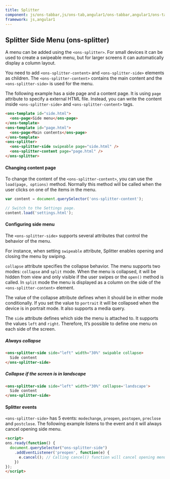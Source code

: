 ```yaml
---
title: Splitter
component: js/ons-tabbar,js/ons-tab,angular1/ons-tabbar,angular1/ons-tab
framework: js,angular1
---
```


## Splitter Side Menu (ons-splitter)

A menu can be added using the `<ons-splitter>`. For small devices it can be used to create a swipeable menu, but for larger screens it can automatically display a column layout.

You need to add `<ons-splitter-content>` and `<ons-splitter-side>` elements as children. The `<ons-splitter-content>` contains the main content and the `<ons-splitter-side>` is used for the menu.

The following example has a side page and a content page. It is using `page` attribute to specify a external HTML file. Instead, you can write the content inside `<ons-splitter-side>` and `<ons-splitter-content>` tags.

``` html
<ons-template id="side.html">
  <ons-page>Side menu</ons-page>
</ons-template>
<ons-template id="page.html">
  <ons-page>Main contents</ons-page>
</ons-template>
<ons-splitter>
  <ons-splitter-side swipeable page="side.html" />
  <ons-splitter-content page="page.html" />
</ons-splitter>
```

#### Changing content page

To change the content of the `<ons-splitter-content>`, you can use the `load(page, options)` method. Normally this method will be called when the user clicks on one of the items in the menu.

``` javascript
var content = document.querySelector('ons-splitter-content');

// Switch to the Settings page.
content.load('settings.html');
```

#### Configuring side menu

The `<ons-splitter-side>` supports several attributes that control the behavior of the menu.

For instance, when setting `swipeable` attribute, Splitter enables opening and closing the menu by swiping. 

`collapse` attribute specifies the collapse behavior. The menu supports two modes: `collapse` and `split` mode. When the menu is collapsed, it will be hidden from view and only visible if the user swipes or the `open()` method is called. In `split` mode the menu is displayed as a column on the side of the `<ons-splitter-content>` element.

The value of the collapse attribute defines when it should be in either mode conditionally. If you set the value to `portrait` it will be collapsed when the device is in portrait mode. It also supports a media query.

The `side` attribute defines which side the menu is attached to. It supports the values `left` and `right`. Therefore, It’s possible to define one menu on each side of the screen.

##### Always collapse

``` html
<ons-splitter-side side="left" width="30%" swipable collapse>
  Side content
</ons-splitter-side>
```

##### Collapse if the screen is in landscape

``` html
<ons-splitter-side side="left" width="30%" collapse='landscape'>
  Side content
</ons-splitter-side>
```

#### Splitter events

`<ons-splitter-side>` has 5 events: `modechange`, `preopen`, `postopen`, `preclose` and `postclose`. The following example listens to the event and it will always cancel opening side menu.

```html
<script>
ons.ready(function() {
  document.querySelector("ons-splitter-side")
    .addEventListener('preopen', function(e) {
      e.cancel(); // Calling cancel() function will cancel opening menu
    })
});
</script>
```

